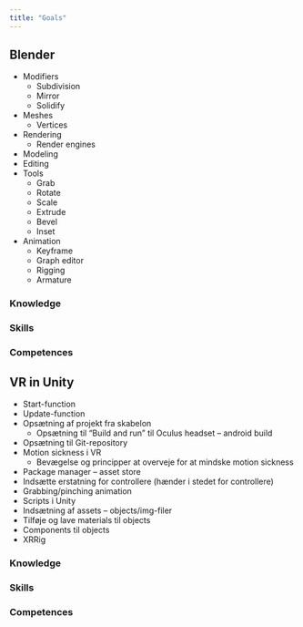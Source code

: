 ```yaml
---
title: "Goals"
---
```


## Blender

-	Modifiers
    - Subdivision
    - Mirror
    - Solidify
-	Meshes
    - Vertices
-	Rendering
    - Render engines
-	Modeling
-	Editing
-	Tools
    - Grab
    - Rotate
    - Scale
    - Extrude
    - Bevel
    - Inset
-	Animation
    - Keyframe
    - Graph editor
    - Rigging
    - Armature

### Knowledge

### Skills

### Competences

## VR in Unity

-	Start-function
-	Update-function
-	Opsætning af projekt fra skabelon
    - Opsætning til “Build and run” til Oculus headset – android build
-	Opsætning til Git-repository
-	Motion sickness i VR
    - Bevægelse og principper at overveje for at mindske motion sickness
-	Package manager – asset store
-	Indsætte erstatning for controllere (hænder i stedet for controllere)
-	Grabbing/pinching animation
-	Scripts i Unity
-	Indsætning af assets – objects/img-filer
-	Tilføje og lave materials til objects
-	Components til objects
- XRRig


### Knowledge

### Skills

### Competences
